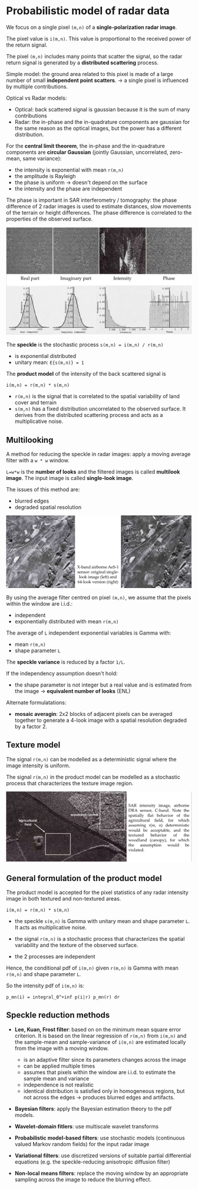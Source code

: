 # Probabilistic model of radar data

We focus on a single pixel `(m,n)` of a __single-polarization radar image__.

The pixel value is `i(m,n)`. This value is proportional to the received power of the return signal.

The pixel `(m,n)` includes many points that scatter the signal, so the radar return signal is generated by a __distributed scattering__ process.

Simple model: the ground area related to this pixel is made of a large number of small __independent point scatters__. -> a single pixel is influenced by multiple contributions.

Optical vs Radar models:
- Optical: back scattered signal is gaussian because it is the sum of many contributions
- Radar: the in-phase and the in-quadrature components are gaussian for the same reason as the optical images, but the power has a different distribution.

For the __central limit theorem__, the in-phase and the in-quadrature components are __circular Gaussian__ (jointly Gaussian, uncorrelated, zero-mean, same variance):
- the intensity is exponential with mean `r(m,n)`
- the amplitude is Rayleigh
- the phase is uniform -> doesn't depend on the surface
- the intensity and the phase are independent

The phase is important in SAR interferometry / tomography: the phase difference of 2 radar images is used to estimate distances, slow movements of the terrain or height differences. The phase difference is correlated to the properties of the observed surface.

![SAR intensities](img/sar_intensity.png)

The __speckle__ is the stochastic process `s(m,n) = i(m,n) / r(m,n)`
- is exponential distributed
- unitary mean: `E{s(m,n)} = 1`

The __product model__ of the intensity of the back scattered signal is
```
i(m,n) = r(m,n) * s(m,n)
```

- `r(m,n)` is the signal that is correlated to the spatial variability of land cover and terrain
- `s(m,n)` has a fixed distribution uncorrelated to the observed surface. It derives from the distributed scattering process and acts as a multiplicative noise.


## Multilooking

A method for reducing the speckle in radar images: apply a moving average filter with a `w * w` window.

`L=w*w` is the __number of looks__ and the filtered images is called __multilook image__. The input image is called __single-look image__.

The issues of this method are:
- blurred edges
- degraded spatial resolution

![multilook](img/multilook.png)

By using the average filter centred on pixel `(m,n)`, we assume that the pixels within the window are i.i.d.:
- independent
- exponentially distributed with mean `r(m,n)`

The average of `L` independent exponential variables is Gamma with:
- mean `r(m,n)`
- shape parameter `L`

The __speckle variance__ is reduced by a factor `1/L`. 

If the independency assumption doesn't hold:
- the shape parameter is not integer but a real value and is estimated from the image -> __equivalent number of looks__ (ENL)


Alternate formulatations:

- __mosaic averagin__: 2x2 blocks of adjacent pixels can be averaged together to generate a 4-look image with a spatial resolution degraded by a factor 2.


## Texture model

The signal `r(m,n)` can be modelled as a deterministic signal where the image intensity is uniform.

The signal `r(m,n)` in the product model can be modelled as a stochastic process that characterizes the texture image region.

![multilook](img/texture.png)


## General formulation of the product model

The product model is accepted for the pixel statistics of any radar intensity image in both textured and non-textured areas.
```
i(m,n) = r(m,n) * s(m,n)
```

- the speckle `s(m,n)` is Gamma with unitary mean and shape parameter `L`. It acts as multiplicative noise.

- the signal `r(m,n)` is a stochastic process that characterizes the spatial variability and the texture of the observed surface.

- the 2 processes are independent

Hence, the conditional pdf of `i(m,n)` given `r(m,n)` is Gamma with mean `r(m,n)` and shape parameter `L`.

So the intensity pdf of `i(m,n)` is:
```
p_mn(i) = integral_0^+inf p(i|r) p_mn(r) dr
```


## Speckle reduction methods

- __Lee, Kuan, Frost filter__: based on on the minimum mean square error criterion. It is based on the linear regression of `r(m,n)` from `i(m,n)` and the sample-mean and sample-variance of `i(m,n)` are estimated locally from the image with a moving window.
    - is an adaptive filter since its parameters changes across the image
    - can be applied multiple times
    - assumes that pixels within the window are i.i.d. to estimate the sample mean and variance
    - independence is not realistic
    - identical distribution is satisfied only in homogeneous regions, but not across the edges -> produces blurred edges and artifacts.

- __Bayesian filters__: apply the Bayesian estimation theory to the pdf models.

- __Wavelet-domain fitlers__: use multiscale wavelet transforms

- __Probabilistic model-based filters__: use stochastic models (continuous valued Markov random fields) for the input radar image

- __Variational filters__: use discretized versions of suitable partial differential equations (e.g. the speckle-reducing anisotropic diffusion filter)

- __Non-local means filters__: replace the moving window by an appropriate sampling across the image to reduce the blurring effect.